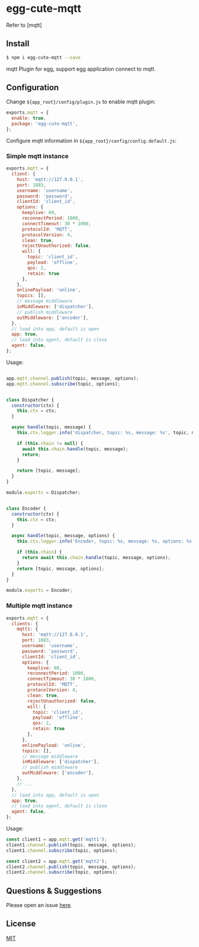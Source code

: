 # egg-cute-mqtt

Refer to [mqtt]

## Install

```bash
$ npm i egg-cute-mqtt --save
```

mqtt Plugin for egg, support egg application connect to mqtt.

## Configuration

Change `${app_root}/config/plugin.js` to enable mqtt plugin:

```js
exports.mqtt = {
  enable: true,
  package: 'egg-cute-mqtt',
};
```

Configure mqtt information in `${app_root}/config/config.default.js`:

### Simple mqtt instance

```js
exports.mqtt = {
  client: {
    host: 'mqtt://127.0.0.1',
    port: 1883,
    username: 'username',
    password: 'password',
    clientId: 'client_id',
    options: {
      keeplive: 60,
      reconnectPeriod: 1000,
      connectTimeout: 30 * 1000,
      protocolId: 'MQTT',
      protocolVersion: 4,
      clean: true,
      rejectUnauthorized: false,
      will: {
        topic: 'client_id',
        payload: 'offline',
        qos: 2,
        retain: true
      },
    },
    onlinePayload: 'online',
    topics: [],
    // message middleware
    inMiddleware: ['dispatcher'],
    // publish middleware
    outMiddleware: ['encoder'],
  },
  // load into app, default is open
  app: true,
  // load into agent, default is close
  agent: false,
};
```

Usage:

```js  publish and subscribe

app.mqtt.channel.publish(topic, message, options);
app.mqtt.channel.subscribe(topic, options);


```

```js create class file on /app/mqtt/middleware to handle message

class Dispatcher {
  constructor(ctx) {
    this.ctx = ctx;
  }

  async handle(topic, message) {
    this.ctx.logger.info('dispatcher, topic: %s, message: %s', topic, message);

    if (this.chain != null) {
      await this.chain.handle(topic, message);
      return;
    }

    return [topic, message];
  }
}

module.exports = Dispatcher;

```

```js create class file on /app/mqtt/middleware to handle publish

class Encoder {
  constructor(ctx) {
    this.ctx = ctx;
  }

  async handle(topic, message, options) {
    this.ctx.logger.info('Encoder, topic: %s, message: %s, options: %s', topic, message, options);

    if (this.chain) {
      return await this.chain.handle(topic, message, options);
    }
    return [topic, message, options];
  }
}

module.exports = Encoder;

```

### Multiple mqtt instance

```js
exports.mqtt = {
  clients: {
    mqtt1: {
      host: 'mqtt://127.0.0.1',
      port: 1883,
      username: 'username',
      password: 'password',
      clientId: 'client_id',
      options: {
        keeplive: 60,
        reconnectPeriod: 1000,
        connectTimeout: 30 * 1000,
        protocolId: 'MQTT',
        protocolVersion: 4,
        clean: true,
        rejectUnauthorized: false,
        will: {
          topic: 'client_id',
          payload: 'offline',
          qos: 2,
          retain: true
        },
      },
      onlinePayload: 'online',
      topics: [],
      // message middleware
      inMiddleware: ['dispatcher'],
      // publish middleware
      outMiddleware: ['encoder'],
    },
    // ...
  },
  // load into app, default is open
  app: true,
  // load into agent, default is close
  agent: false,
};
```

Usage:

```js
const client1 = app.mqtt.get('mqtt1');
client1.channel.publish(topic, message, options);
client1.channel.subscribe(topic, options);

const client2 = app.mqtt.get('mqtt2');
client2.channel.publish(topic, message, options);
client2.channel.subscribe(topic, options);

```

## Questions & Suggestions

Please open an issue [here](https://github.com/eggjs/egg/issues).

## License

[MIT](LICENSE)
